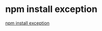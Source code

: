 # npm install exception
[npm install exception](https://aiwithcloud.com/2022/09/16/npm_install_exception/)